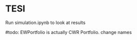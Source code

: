 # TESI

Run simulation.ipynb to look at results


#todo: EWPortfolio is actually CWR Portfolio. change names
